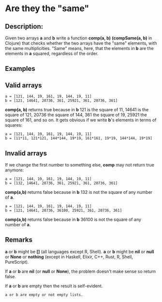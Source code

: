 # Are they the "same"
## Description:

Given two arrays **a** and **b** write a function **comp(a, b)** **(compSame(a, b)** in Clojure) that checks whether the two arrays have the "same" elements, with the same multiplicities. "Same" means, here, that the elements in **b** are the elements in **a** squared, regardless of the order.
## Examples
## Valid arrays
```
a = [121, 144, 19, 161, 19, 144, 19, 11]  
b = [121, 14641, 20736, 361, 25921, 361, 20736, 361]
```
**comp(a, b)** returns true because in **b** 121 is the square of 11, 14641 is the square of 121, 20736 the square of 144, 361 the square of 19, 25921 the square of 161, and so on. It gets obvious if we write **b**'s elements in terms of squares:
```
a = [121, 144, 19, 161, 19, 144, 19, 11] 
b = [11*11, 121*121, 144*144, 19*19, 161*161, 19*19, 144*144, 19*19]
```
## Invalid arrays

If we change the first number to something else, **comp** may not return true anymore:
```
a = [121, 144, 19, 161, 19, 144, 19, 11]  
b = [132, 14641, 20736, 361, 25921, 361, 20736, 361]
```
**comp(a,b)** returns false because in **b** 132 is not the square of any number of **a**.
```
a = [121, 144, 19, 161, 19, 144, 19, 11]  
b = [121, 14641, 20736, 36100, 25921, 361, 20736, 361]
```
**comp(a,b)** returns false because in **b** 36100 is not the square of any number of **a**.
## Remarks

**a** or **b** might be **[]** (all languages except R, Shell). **a** or **b** might be **nil** or **null** or **None** or **nothing** (except in Haskell, Elixir, C++, Rust, R, Shell, PureScript).

If **a** or **b** are **nil** (or **null** or **None**), the problem doesn't make sense so return false.

If **a** or **b** are empty then the result is self-evident.
```
a or b are empty or not empty lists.
```